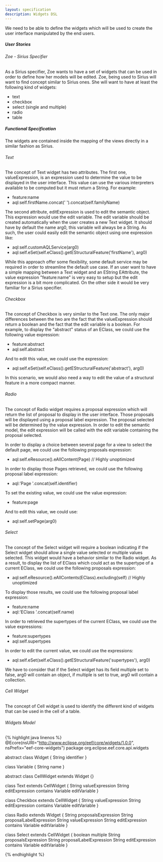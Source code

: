 ```yaml
---
layout: specification
description: Widgets DSL
---
```


We need to be able to define the widgets which will be used to create the user interface manipulated by the end users.

##### User Stories

###### Zoe - Sirius Specifier

As a Sirius specifier, Zoe wants to have a set of widgets that can be used in order to define how her models will be edited. Zoe, being used to Sirius will want to find concept similar to Sirius ones. She will want to have at least the following kind of widgets:

* text
* checkbox
* select (single and multiple)
* radio
* table

##### Functional Specification

The widgets are contained inside the mapping of the views directly in a similar fashion as Sirius.

###### Text

The concept of Text widget has two attributes. The first one, valueExpression, is an expression used to determine the value to be displayed in the user interface. This value can use the various interpreters available to be computed but it must return a String. For example:

* feature:name
* aql:self.firstName.concat(' ').concat(self.familyName)

The second attribute, editExpression is used to edit the semantic object. This expression would use the edit variable. The edit variable should be created automatically when the user creates a new Text widget. It should have by default the name arg0, this variable will always be a String. As such, the user could easily edit the semantic object using one expression like:

* aql:self.customAQLService(arg0)
* aql:self.eSet(self.eClass().getEStructuralFeature('firstName'), arg0)

While this approach offer some flexibility, some default service may be required in order to streamline the default use case. If an user want to have a simple mapping between a Text widget and an EString EAttribute, the value expression "feature:name" is very easy to setup but the edit expression is a bit more complicated. On the other side it would be very familiar for a Sirius specifier.

###### Checkbox

The concept of Checkbox is very similar to the Text one. The only major differences between the two are the fact that the valueExpression should return a boolean and the fact that the edit variable is a boolean. For example, to display the "abstract" status of an EClass, we could use the following value expression:

* feature:abstract
* aql:self.abstract

And to edit this value, we could use the expression:

* aql:self.eSet(self.eClass().getEStructuralFeature('abstract'), arg0)

In this scenario, we would also need a way to edit the value of a structural feature in a more compact manner.

###### Radio

The concept of Radio widget requires a proposal expression which will return the list of proposal to display in the user interface. Those proposals will be displayed using a proposal label expression. The proposal selected will be determined by the value expression. In order to edit the semantic model, the edit expression will be called with the edit variable containing the proposal selected.

In order to display a choice between several page for a view to select the default page, we could use the following proposals expression:

* aql:self.eResource().eAllContent(Page) // Highly unoptimized

In order to display those Pages retrieved, we could use the following proposal label expression:

* aql:'Page '.concat(self.identifier)

To set the existing value, we could use the value expression:

* feature:page

And to edit this value, we could use:

* aql:self.setPage(arg0)

###### Select

The concept of the Select widget will require a boolean indicating if the Select widget should allow a single value selected or multiple values selected. This widget would have a behavior similar to the Radio widget. As a result, to display the list of EClass which could act as the supertype of a current EClass, we could use the following proposals expression:

* aql:self.eResource().eAllContents(EClass).excluding(self) // Highly unoptimized

To display those results, we could use the following proposal label expression:

* feature:name
* aql:'EClass '.concat(self.name)


In order to retrieved the supertypes of the current EClass, we could use the value expressions:

* feature:supertypes
* aql:self.supertypes

In order to edit the current value, we could use the expressions:

* aql:self.eSet(self.eClass().getEStructuralFeature('supertypes'), arg0)

We have to consider that if the Select widget has its field multiple set to false, arg0 will contain an object, if multiple is set to true, arg0 will contain a collection.

###### Cell Widget

The concept of Cell widget is used to identify the different kind of widgets that can be used in the cell of a table.

###### Widgets Model

{% highlight java linenos %}
@Ecore(nsURI="http://www.eclipse.org/eef/core/widgets/1.0.0", nsPrefix="eef-core-widgets")
package org.eclipse.eef.core.api.widgets

abstract class Widget {
  String identifier
}

class Variable {
  String name
}

abstract class CellWidget extends Widget {}

class Text extends CellWidget {
  String valueExpression
  String editExpression
  contains Variable editVariable
}

class Checkbox extends CellWidget {
  String valueExpression
  String editExpression
  contains Variable editVariable
}

class Radio extends Widget {
  String proposalsExpression
  String proposalLabelExpression
  String valueExpression
  String editExpression
  contains Variable editVariable
}

class Select extends CellWidget {
  boolean multiple
  String proposalsExpression
  String proposalLabelExpression
  String editExpression
  contains Variable editVariable
}

{% endhighlight %}
